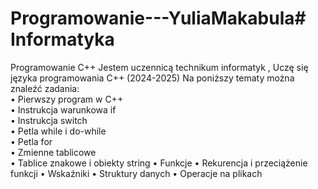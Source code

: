 # Programowanie---YuliaMakabula# Informatyka
Programowanie C++
Jestem uczennicą technikum informatyk , Uczę się języka programowania C++ (2024-2025)
Na poniższy tematy można znaleźć zadania:  
• ﻿﻿Pierwszy program w C++  
• ﻿﻿Instrukcja warunkowa if  
• ﻿﻿Instrukcja switch  
• ﻿﻿Petla while i do-while  
• ﻿﻿Petla for  
• ﻿﻿Zmienne tablicowe  
• ﻿﻿Tablice znakowe i obiekty string
• Funkcje
• Rekurencja i przeciążenie funkcji 
• Wskaźniki 
• Struktury danych 
• Operacje na plikach
